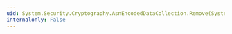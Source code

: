 ```yaml
---
uid: System.Security.Cryptography.AsnEncodedDataCollection.Remove(System.Security.Cryptography.AsnEncodedData)
internalonly: False
---
```

